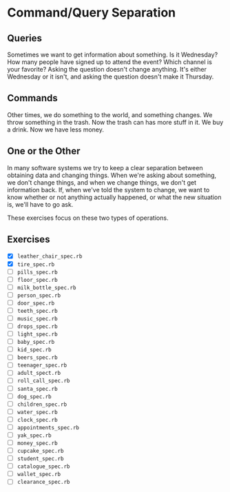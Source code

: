 # Command/Query Separation

## Queries

Sometimes we want to get information about something. Is it Wednesday? How many people have signed up to attend the event? Which channel is your favorite? Asking the question doesn't change anything. It's either Wednesday or it isn't, and asking the question doesn't make it Thursday.

## Commands

Other times, we do something to the world, and something changes. We throw something in the trash. Now the trash can has more stuff in it. We buy a drink. Now we have less money.

## One or the Other

In many software systems we try to keep a clear separation between obtaining data and changing things. When we're asking about something, we don't change things, and when we change things, we don't get information back. If, when we've told the system to change, we want to know whether or not anything actually happened, or what the new situation is, we'll have to go ask.

These exercises focus on these two types of operations.

## Exercises

- [x] `leather_chair_spec.rb`
- [x] `tire_spec.rb`
- [ ] `pills_spec.rb`
- [ ] `floor_spec.rb`
- [ ] `milk_bottle_spec.rb`
- [ ] `person_spec.rb`
- [ ] `door_spec.rb`
- [ ] `teeth_spec.rb`
- [ ] `music_spec.rb`
- [ ] `drops_spec.rb`
- [ ] `light_spec.rb`
- [ ] `baby_spec.rb`
- [ ] `kid_spec.rb`
- [ ] `beers_spec.rb`
- [ ] `teenager_spec.rb`
- [ ] `adult_spect.rb`
- [ ] `roll_call_spec.rb`
- [ ] `santa_spec.rb`
- [ ] `dog_spec.rb`
- [ ] `children_spec.rb`
- [ ] `water_spec.rb`
- [ ] `clock_spec.rb`
- [ ] `appointments_spec.rb`
- [ ] `yak_spec.rb`
- [ ] `money_spec.rb`
- [ ] `cupcake_spec.rb`
- [ ] `student_spec.rb`
- [ ] `catalogue_spec.rb`
- [ ] `wallet_spec.rb`
- [ ] `clearance_spec.rb`
